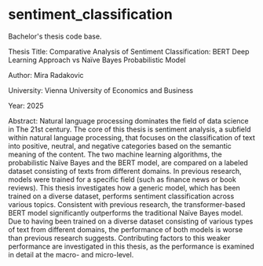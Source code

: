 # sentiment_classification

Bachelor's thesis code base. 

Thesis Title: Comparative Analysis of Sentiment Classification: BERT Deep Learning Approach vs Naïve Bayes Probabilistic Model 

Author: Mira Radakovic 

University: Vienna University of Economics and Business 

Year: 2025 

Abstract:
Natural language processing dominates the field of data science in
The 21st century. The core of this thesis is sentiment analysis, a subfield
within natural language processing, that focuses on the classification
of text into positive, neutral, and negative categories based on the semantic 
meaning of the content. The two machine learning algorithms,
the probabilistic Naïve Bayes and the BERT model, are compared on
a labeled dataset consisting of texts from different domains. In previous
research, models were trained for a specific field (such as finance
news or book reviews). This thesis investigates how a generic model,
which has been trained on a diverse dataset, performs sentiment classification
across various topics. Consistent with previous research, the
transformer-based BERT model significantly outperforms the traditional
Naïve Bayes model. Due to having been trained on a diverse
dataset consisting of various types of text from different domains, the
performance of both models is worse than previous research suggests.
Contributing factors to this weaker performance are investigated in
this thesis, as the performance is examined in detail at the macro- and
micro-level.
